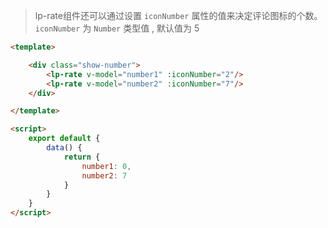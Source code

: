 >lp-rate组件还可以通过设置 `iconNumber` 属性的值来决定评论图标的个数。`iconNumber` 为 `Number` 类型值 , 默认值为 5

```html
<template>

    <div class="show-number">
        <lp-rate v-model="number1" :iconNumber="2"/>
        <lp-rate v-model="number2" :iconNumber="7"/>
    </div>

</template>

<script>
    export default {
        data() {
            return {
                number1: 0,
                number2: 7
            }
        }
    }
</script>
```